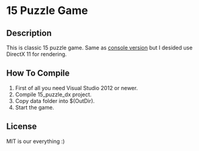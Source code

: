 # 15 Puzzle Game
## Description
This is classic 15 puzzle game.
Same as [console version] but I desided use DirectX 11 for rendering.

## How To Compile
1. First of all you need Visual Studio 2012 or newer.
1. Compile 15_puzzle_dx project.
1. Copy data folder into $(OutDir).
1. Start the game.

## License
MIT is our everything :)

[console version]: https://github.com/mutcher/15_puzzle